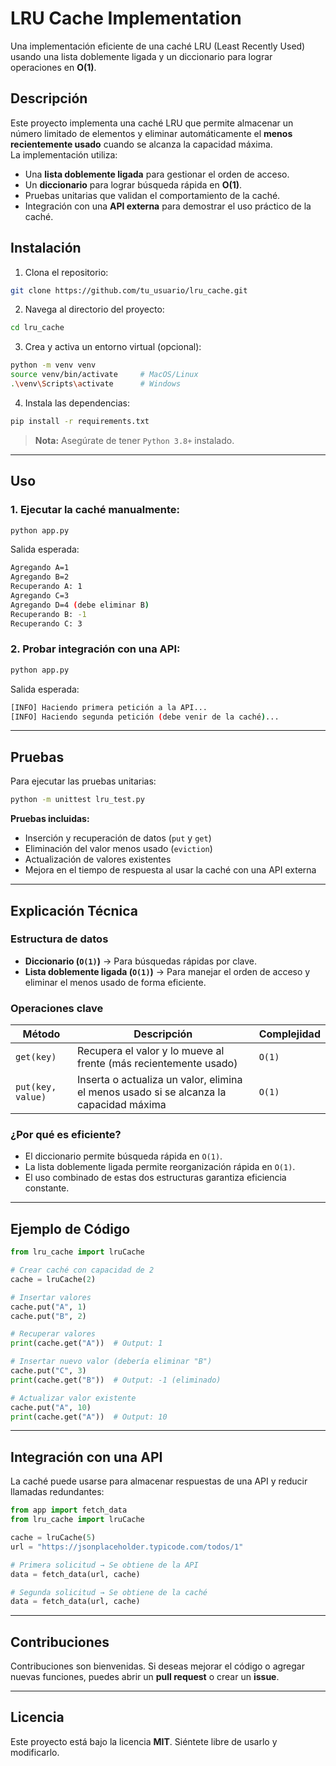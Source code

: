 # LRU Cache Implementation
Una implementación eficiente de una caché LRU (Least Recently Used) usando una lista doblemente ligada y un diccionario para lograr operaciones en **O(1)**.


## Descripción
Este proyecto implementa una caché LRU que permite almacenar un número limitado de elementos y eliminar automáticamente el **menos recientemente usado** cuando se alcanza la capacidad máxima.  
La implementación utiliza:  
- Una **lista doblemente ligada** para gestionar el orden de acceso.  
- Un **diccionario** para lograr búsqueda rápida en **O(1)**.  
- Pruebas unitarias que validan el comportamiento de la caché.  
- Integración con una **API externa** para demostrar el uso práctico de la caché.  


## Instalación
1. Clona el repositorio:  
```bash
git clone https://github.com/tu_usuario/lru_cache.git
```

2. Navega al directorio del proyecto:  
```bash
cd lru_cache
```

3. Crea y activa un entorno virtual (opcional):  
```bash
python -m venv venv
source venv/bin/activate     # MacOS/Linux
.\venv\Scripts\activate      # Windows
```

4. Instala las dependencias:  
```bash
pip install -r requirements.txt
```

> **Nota:** Asegúrate de tener `Python 3.8+` instalado.

---

## Uso
### 1. Ejecutar la caché manualmente:
```bash
python app.py
```

Salida esperada:
```bash
Agregando A=1
Agregando B=2
Recuperando A: 1
Agregando C=3
Agregando D=4 (debe eliminar B)
Recuperando B: -1
Recuperando C: 3
```

### 2. Probar integración con una API:
```bash
python app.py
```

Salida esperada:
```bash
[INFO] Haciendo primera petición a la API...
[INFO] Haciendo segunda petición (debe venir de la caché)...
```

---

## Pruebas
Para ejecutar las pruebas unitarias:  
```bash
python -m unittest lru_test.py
```

**Pruebas incluidas:**  
- Inserción y recuperación de datos (`put` y `get`)  
- Eliminación del valor menos usado (`eviction`)  
- Actualización de valores existentes  
- Mejora en el tiempo de respuesta al usar la caché con una API externa  

---

## Explicación Técnica
### Estructura de datos
- **Diccionario (`O(1)`)** → Para búsquedas rápidas por clave.  
- **Lista doblemente ligada (`O(1)`)** → Para manejar el orden de acceso y eliminar el menos usado de forma eficiente.  

### Operaciones clave
| Método | Descripción | Complejidad |
|--------|-------------|-------------|
| `get(key)` | Recupera el valor y lo mueve al frente (más recientemente usado) | `O(1)` |
| `put(key, value)` | Inserta o actualiza un valor, elimina el menos usado si se alcanza la capacidad máxima | `O(1)` |

### ¿Por qué es eficiente?
- El diccionario permite búsqueda rápida en `O(1)`.  
- La lista doblemente ligada permite reorganización rápida en `O(1)`.  
- El uso combinado de estas dos estructuras garantiza eficiencia constante.  

---

## Ejemplo de Código
```python
from lru_cache import lruCache

# Crear caché con capacidad de 2
cache = lruCache(2)

# Insertar valores
cache.put("A", 1)
cache.put("B", 2)

# Recuperar valores
print(cache.get("A"))  # Output: 1

# Insertar nuevo valor (debería eliminar "B")
cache.put("C", 3)
print(cache.get("B"))  # Output: -1 (eliminado)

# Actualizar valor existente
cache.put("A", 10)
print(cache.get("A"))  # Output: 10
```

---

## Integración con una API
La caché puede usarse para almacenar respuestas de una API y reducir llamadas redundantes:  
```python
from app import fetch_data
from lru_cache import lruCache

cache = lruCache(5)
url = "https://jsonplaceholder.typicode.com/todos/1"

# Primera solicitud → Se obtiene de la API
data = fetch_data(url, cache)

# Segunda solicitud → Se obtiene de la caché
data = fetch_data(url, cache)
```

---

## Contribuciones
Contribuciones son bienvenidas. Si deseas mejorar el código o agregar nuevas funciones, puedes abrir un **pull request** o crear un **issue**.

---

## Licencia
Este proyecto está bajo la licencia **MIT**. Siéntete libre de usarlo y modificarlo.  


